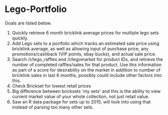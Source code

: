# Lego-Portfolio

Goals are listed below.

1. Quickly retrieve 6 month bricklink average prices for multiple lego sets quickly.
2. Add Lego sets to a portfolio which tracks an estimated sale price using bricklink average, as well as allowing input of purchase price, any promotions/cashback (VIP points, ebay bucks), and actual sale price. 
3. Search /r/lego_raffles and /r/legomarket for product IDs, and retrieve the number of completed raffles/sales for that product. Use this information as part of a score for desirability on the market in addition to number of bricklink sales in last 6 months, possibly could include other factors into this. 
4. Check Brickset for lowest retail prices
5. Big difference between bricksets 'my sets' and this is the ability to view current market value of your whole collection, not just retail value. 
6. Saw an R data package for sets up to 2015, will look into using that instead of parsing too many other sets.